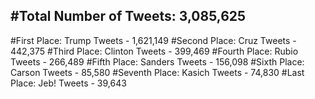 #Total Number of Tweets: 3,085,625 
---
#First Place: Trump Tweets - 1,621,149
#Second Place: Cruz Tweets - 442,375
#Third Place: Clinton Tweets - 399,469
#Fourth Place: Rubio Tweets - 266,489
#Fifth Place: Sanders Tweets - 156,098
#Sixth Place: Carson Tweets - 85,580
#Seventh Place: Kasich Tweets - 74,830
#Last Place: Jeb! Tweets - 39,643
